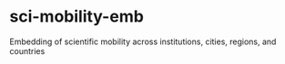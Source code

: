 # sci-mobility-emb
Embedding of scientific mobility across institutions, cities, regions, and countries
